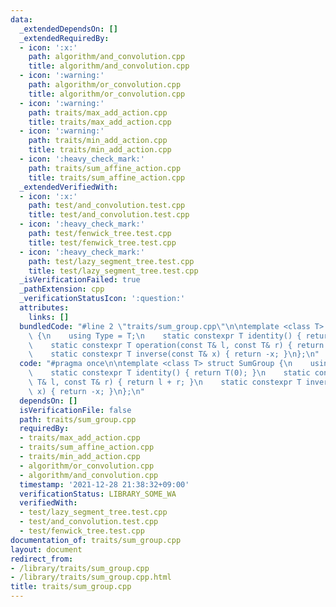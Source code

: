 ```yaml
---
data:
  _extendedDependsOn: []
  _extendedRequiredBy:
  - icon: ':x:'
    path: algorithm/and_convolution.cpp
    title: algorithm/and_convolution.cpp
  - icon: ':warning:'
    path: algorithm/or_convolution.cpp
    title: algorithm/or_convolution.cpp
  - icon: ':warning:'
    path: traits/max_add_action.cpp
    title: traits/max_add_action.cpp
  - icon: ':warning:'
    path: traits/min_add_action.cpp
    title: traits/min_add_action.cpp
  - icon: ':heavy_check_mark:'
    path: traits/sum_affine_action.cpp
    title: traits/sum_affine_action.cpp
  _extendedVerifiedWith:
  - icon: ':x:'
    path: test/and_convolution.test.cpp
    title: test/and_convolution.test.cpp
  - icon: ':heavy_check_mark:'
    path: test/fenwick_tree.test.cpp
    title: test/fenwick_tree.test.cpp
  - icon: ':heavy_check_mark:'
    path: test/lazy_segment_tree.test.cpp
    title: test/lazy_segment_tree.test.cpp
  _isVerificationFailed: true
  _pathExtension: cpp
  _verificationStatusIcon: ':question:'
  attributes:
    links: []
  bundledCode: "#line 2 \"traits/sum_group.cpp\"\n\ntemplate <class T> struct SumGroup\
    \ {\n    using Type = T;\n    static constexpr T identity() { return T(0); }\n\
    \    static constexpr T operation(const T& l, const T& r) { return l + r; }\n\
    \    static constexpr T inverse(const T& x) { return -x; }\n};\n"
  code: "#pragma once\n\ntemplate <class T> struct SumGroup {\n    using Type = T;\n\
    \    static constexpr T identity() { return T(0); }\n    static constexpr T operation(const\
    \ T& l, const T& r) { return l + r; }\n    static constexpr T inverse(const T&\
    \ x) { return -x; }\n};\n"
  dependsOn: []
  isVerificationFile: false
  path: traits/sum_group.cpp
  requiredBy:
  - traits/max_add_action.cpp
  - traits/sum_affine_action.cpp
  - traits/min_add_action.cpp
  - algorithm/or_convolution.cpp
  - algorithm/and_convolution.cpp
  timestamp: '2021-12-28 21:38:32+09:00'
  verificationStatus: LIBRARY_SOME_WA
  verifiedWith:
  - test/lazy_segment_tree.test.cpp
  - test/and_convolution.test.cpp
  - test/fenwick_tree.test.cpp
documentation_of: traits/sum_group.cpp
layout: document
redirect_from:
- /library/traits/sum_group.cpp
- /library/traits/sum_group.cpp.html
title: traits/sum_group.cpp
---
```

